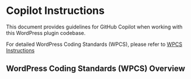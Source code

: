 # Copilot Instructions

This document provides guidelines for GitHub Copilot when working with this WordPress plugin codebase.

For detailed WordPress Coding Standards (WPCS), please refer to [WPCS Instructions](.github/instructions-wpcs.md)

## WordPress Coding Standards (WPCS) Overview

